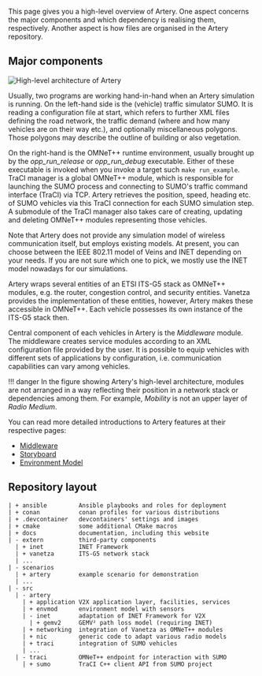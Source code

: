 This page gives you a high-level overview of Artery.
One aspect concerns the major components and which dependency is realising them, respectively.
Another aspect is how files are organised in the Artery repository.

## Major components

![High-level architecture of Artery](assets/architecture.png)

Usually, two programs are working hand-in-hand when an Artery simulation is running.
On the left-hand side is the (vehicle) traffic simulator SUMO.
It is reading a configuration file at start, which refers to further XML files defining the road network, the traffic demand (where and how many vehicles are on their way etc.), and optionally miscellaneous polygons.
Those polygons may describe the outline of building or also vegetation.

On the right-hand is the OMNeT++ runtime environment, usually brought up by the *opp_run_release* or *opp_run_debug* executable.
Either of these executable is invoked when you invoke a target such `make run_example`.
TraCI manager is a global OMNeT++ module, which is responsible for launching the SUMO process and connecting to SUMO's traffic command interface (TraCI) via TCP.
Artery retrieves the position, speed, heading etc. of SUMO vehicles via this TraCI connection for each SUMO simulation step.
A submodule of the TraCI manager also takes care of creating, updating and deleting OMNeT++ modules representing those vehicles.

Note that Artery does not provide any simulation model of wireless communication itself, but employs existing models.
At present, you can choose between the IEEE 802.11 model of Veins and INET depending on your needs.
If you are not sure which one to pick, we mostly use the INET model nowadays for our simulations.

Artery wraps several entities of an ETSI ITS-G5 stack as OMNeT++ modules, e.g. the router, congestion control, and security entities.
Vanetza provides the implementation of these entities, however, Artery makes these accessible in OMNeT++.
Each vehicle possesses its own instance of the ITS-G5 stack then.

Central component of each vehicles in Artery is the *Middleware* module.
The middleware creates service modules according to an XML configuration file provided by the user.
It is possible to equip vehicles with different sets of applications by configuration, i.e. communication capabilities can vary among vehicles.

!!! danger
    In the figure showing Artery's high-level architecture, modules are not arranged in a way reflecting their position in a network stack or dependencies among them.
    For example, *Mobility* is not an upper layer of *Radio Medium*.

You can read more detailed introductions to Artery features at their respective pages:

- [Middleware](features/middleware.md)
- [Storyboard](features/storyboard.md)
- [Environment Model](features/envmod.md)

## Repository layout

    | + ansible         Ansible playbooks and roles for deployment
    | + conan           conan profiles for various distributions
    | + .devcontainer   devcontainers' settings and images 
    | + cmake           some additional CMake macros
    | + docs            documentation, including this website
    | - extern          third-party components
      | + inet          INET Framework
      | + vanetza       ITS-G5 network stack
      | ...
    | - scenarios
      | + artery        example scenario for demonstration
      | ...
    | - src
      | - artery
        | + application V2X application layer, facilities, services
        | + envmod      environment model with sensors
        | - inet        adaptation of INET Framework for V2X
          | + gemv2     GEMV² path loss model (requiring INET)
        | + networking  integration of Vanetza as OMNeT++ modules
        | + nic         generic code to adapt various radio models
        | + traci       integration of SUMO vehicles
        | ...
      | - traci         OMNeT++ endpoint for interaction with SUMO
        | + sumo        TraCI C++ client API from SUMO project


